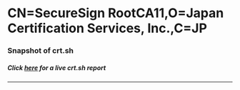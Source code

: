 # CN=SecureSign RootCA11,O=Japan Certification Services\, Inc.,C=JP
### Snapshot of crt.sh
##### Click [here](https://crt.sh/?q=Serial_03) for a live crt.sh report

---
